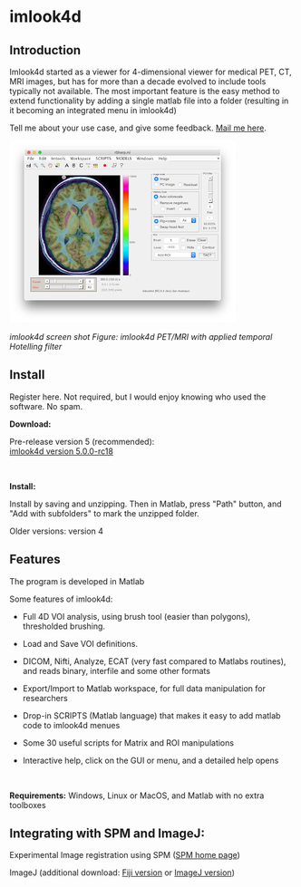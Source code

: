 imlook4d
========

Introduction
------------

Imlook4d started as a viewer for 4-dimensional viewer for medical PET, CT, MRI
images, but has for more than a decade evolved to include tools typically not
available. The most important feature is the easy method to extend functionality
by adding a single matlab file into a folder (resulting in it becoming an
integrated menu in imlook4d)

Tell me about your use case, and give some feedback. [Mail me
here](mailto:axelsson.jan@gmail.com).

![](Imlook4d_PET_MRI_screenshot.png)

*imlook4d screen shot Figure: imlook4d PET/MRI with applied temporal Hotelling
filter*

Install
-------

Register here. Not required, but I would enjoy knowing who used the software. No
spam.

**Download:**

Pre-release version 5 (recommended):  
[imlook4d version
5.0.0-rc18](https://drive.google.com/uc?export=download&id=12uG7-vkIFHpvWtMohuo3O-oszpjFGL98)

 

**Install:**

Install by saving and unzipping. Then in Matlab, press "Path" button, and "Add
with subfolders" to mark the unzipped folder.

Older versions: version 4

Features
--------

The program is developed in Matlab

Some features of imlook4d:

-   Full 4D VOI analysis, using brush tool (easier than polygons), thresholded
    brushing.

-   Load and Save VOI definitions.

-   DICOM, Nifti, Analyze, ECAT (very fast compared to Matlabs routines), and
    reads binary, interfile and some other formats

-   Export/Import to Matlab workspace, for full data manipulation for
    researchers

-   Drop-in SCRIPTS (Matlab language) that makes it easy to add matlab code to
    imlook4d menues

-   Some 30 useful scripts for Matrix and ROI manipulations

-   Interactive help, click on the GUI or menu, and a detailed help opens

 

**Requirements:**  Windows, Linux or MacOS, and Matlab with no extra toolboxes

Integrating with SPM and ImageJ:
--------------------------------

Experimental Image registration using SPM ([SPM home
page](http://www.fil.ion.ucl.ac.uk/spm/))

ImageJ (additional download: [Fiji version](https://fiji.sc/) or [ImageJ
version](https://imagej.nih.gov/ij/download.html))
